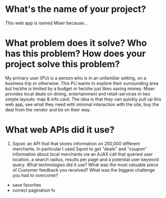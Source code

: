 # What's the name of your project?

This web app is named Miser because...


# What problem does it solve? Who has this problem? How does your project solve this problem?

My primary user (PU) is a person who is in an unfamiliar setting, on a business trip or otherwise. This PU wants to explore their surrounding area but he/she is limited by a budget or he/she just likes saving money. Miser provides local deals on dining, entertainment and retail-services in two simple layouts: map & info card. The idea is that they can quickly pull up this web app, see what they need with minimal interaction with the site, buy the deal from the vendor and be on their way.

#

# What web APIs did it use?
1. Sqoot: an API that that stores information on 250,000 different merchants. In particular I used Sqoot to get "deals" and "coupon" information about local merchants via an AJAX call that queried user location, a search radius, results per page and a potential user keyword query.
What technologies did it use?
What was the most valuable piece of Customer feedback you received?
What was the biggest challenge you had to overcome?


- save favorites
- correct pagination fx
